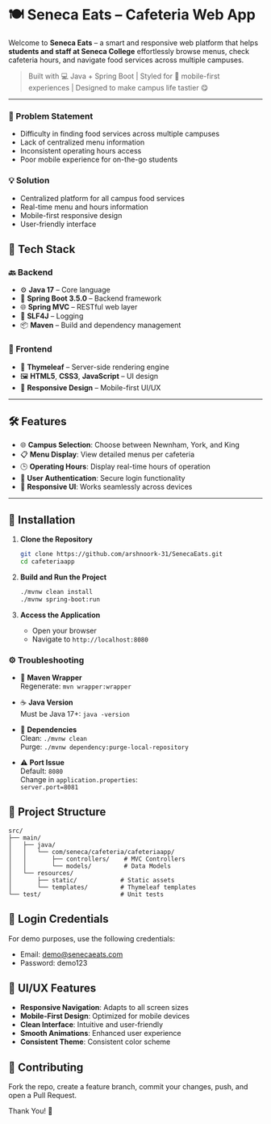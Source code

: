 # 🍽️ Seneca Eats – Cafeteria Web App

Welcome to **Seneca Eats** – a smart and responsive web platform that helps **students and staff at Seneca College** effortlessly browse menus, check cafeteria hours, and navigate food services across multiple campuses.

> Built with 💻 Java + Spring Boot | Styled for 📱 mobile-first experiences | Designed to make campus life tastier 😋

---

### 🎯 Problem Statement
- Difficulty in finding food services across multiple campuses
- Lack of centralized menu information
- Inconsistent operating hours access
- Poor mobile experience for on-the-go students

### 💡 Solution
- Centralized platform for all campus food services
- Real-time menu and hours information
- Mobile-first responsive design
- User-friendly interface

## 🚀 Tech Stack

### 🔙 Backend
- ⚙️ **Java 17** – Core language
- 🚀 **Spring Boot 3.5.0** – Backend framework
- 🌐 **Spring MVC** – RESTful web layer
- 🧰 **SLF4J** – Logging
- 📦 **Maven** – Build and dependency management

### 🎨 Frontend
- 🧩 **Thymeleaf** – Server-side rendering engine
- 🖼️ **HTML5**, **CSS3**, **JavaScript** – UI design
- 📱 **Responsive Design** – Mobile-first UI/UX

---

## 🛠️ Features

- 🌐 **Campus Selection**: Choose between Newnham, York, and King
- 📋 **Menu Display**: View detailed menus per cafeteria
- 🕒 **Operating Hours**: Display real-time hours of operation
- 🔐 **User Authentication**: Secure login functionality
- 📱 **Responsive UI**: Works seamlessly across devices

---

## 🔧 Installation

1. **Clone the Repository**
   ```bash
   git clone https://github.com/arshnoork-31/SenecaEats.git
   cd cafeteriaapp
   ```

2. **Build and Run the Project**
   ```bash
   ./mvnw clean install
   ./mvnw spring-boot:run
   ```

3. **Access the Application**
   - Open your browser
   - Navigate to `http://localhost:8080`

### ⚙️ Troubleshooting

- 🔁 **Maven Wrapper**  
  Regenerate: `mvn wrapper:wrapper`

- ☕ **Java Version**  
  Must be Java 17+: `java -version`

- 🧹 **Dependencies**  
  Clean: `./mvnw clean`  
  Purge: `./mvnw dependency:purge-local-repository`

- ⚠️ **Port Issue**  
  Default: `8080`  
  Change in `application.properties`:  
  `server.port=8081`

## 📁 Project Structure

```
src/
├── main/
│   ├── java/
│   │   └── com/seneca/cafeteria/cafeteriaapp/
│   │       ├── controllers/    # MVC Controllers
│   │       └── models/         # Data Models
│   └── resources/
│       ├── static/            # Static assets
│       └── templates/         # Thymeleaf templates
└── test/                      # Unit tests
```

## 🔑 Login Credentials

For demo purposes, use the following credentials:
- Email: demo@senecaeats.com
- Password: demo123

## 🎨 UI/UX Features

- **Responsive Navigation**: Adapts to all screen sizes
- **Mobile-First Design**: Optimized for mobile devices
- **Clean Interface**: Intuitive and user-friendly
- **Smooth Animations**: Enhanced user experience
- **Consistent Theme**: Consistent color scheme

## 🤝 Contributing

Fork the repo, create a feature branch, commit your changes, push, and open a Pull Request.

Thank You! 👋 
